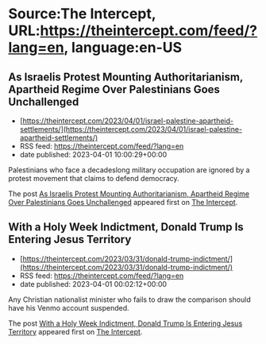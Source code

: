 # Source:The Intercept, URL:https://theintercept.com/feed/?lang=en, language:en-US

## As Israelis Protest Mounting Authoritarianism, Apartheid Regime Over Palestinians Goes Unchallenged
 - [https://theintercept.com/2023/04/01/israel-palestine-apartheid-settlements/](https://theintercept.com/2023/04/01/israel-palestine-apartheid-settlements/)
 - RSS feed: https://theintercept.com/feed/?lang=en
 - date published: 2023-04-01 10:00:29+00:00

<p>Palestinians who face a decadeslong military occupation are ignored by a protest movement that claims to defend democracy.</p>
<p>The post <a href="https://theintercept.com/2023/04/01/israel-palestine-apartheid-settlements/" rel="nofollow">As Israelis Protest Mounting Authoritarianism, Apartheid Regime Over Palestinians Goes Unchallenged</a> appeared first on <a href="https://theintercept.com" rel="nofollow">The Intercept</a>.</p>

## With a Holy Week Indictment, Donald Trump Is Entering Jesus Territory
 - [https://theintercept.com/2023/03/31/donald-trump-indictment/](https://theintercept.com/2023/03/31/donald-trump-indictment/)
 - RSS feed: https://theintercept.com/feed/?lang=en
 - date published: 2023-04-01 00:02:12+00:00

<p>Any Christian nationalist minister who fails to draw the comparison should have his Venmo account suspended.</p>
<p>The post <a href="https://theintercept.com/2023/03/31/donald-trump-indictment/" rel="nofollow">With a Holy Week Indictment, Donald Trump Is Entering Jesus Territory</a> appeared first on <a href="https://theintercept.com" rel="nofollow">The Intercept</a>.</p>


